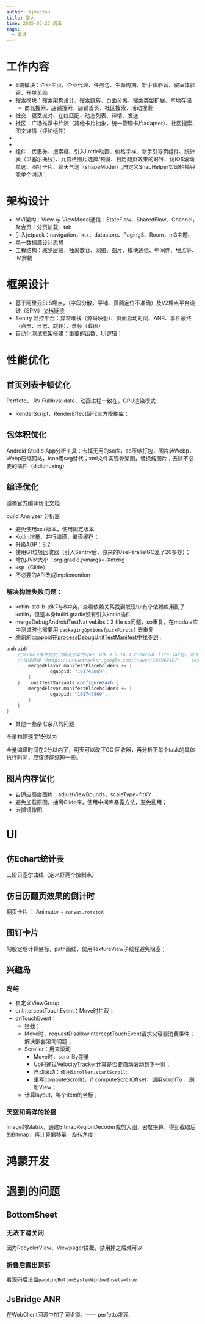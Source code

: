 ```yaml
---
author: zjmantou
title: 掌大
time: 2025-05-23 周五
tags:
  - 面试
---
```

# 工作内容

- B端模块：企业主页、企业代理、任务包、生命周期、新手体验营、寝室体验官、开单奖励
- 搜索模块：搜索架构设计、搜索跳转、页面分离、搜索类型扩展、本地存储
	- 商城搜索、店铺搜索、店铺首页、社区搜索、活动搜索
- 社交：寝室派对、在线匹配、动态列表、详情、发送
- 社区：广场推荐卡片流（其他卡片抽象，统一管理卡片adapter）、社区搜索、图文详情（评论组件）
- 
- 
- 组件：优惠券、搜索框、引入Lottie动画、价格字样、新手引导页组件、统计表（贝塞尔曲线）、九宫格图片选择/预览、日历翻页效果的时钟、仿iOS滚动单选、图钉卡片、聊天气泡（shapeModel）,自定义SnapHelper实现轮播只能单个滑动；

# 架构设计

- MVI架构：View 与 ViewModel通信：StateFlow、SharedFlow、Channel，聚合页：分页加载、tab
- 引入jetpack：navigation，ktx，datastore、Paging3、Room，m3主题、
- 单一数据源设计思想
- 工程结构：减少层级，抽离数仓、网络、图片、模块通信、中间件、埋点等、IM解耦

# 框架设计

- 基于阿里云SLS埋点，（字段分散，平铺、页面定位不准确）及V2埋点平台设计（SPM）[文档链接](https://alidocs.dingtalk.com/i/nodes/14lgGw3P8vK9ZOEOsDkZAZlaW5daZ90D)
- Sentry 监控平台：异常堆栈（源码映射）、页面启动时间、ANR、事件最终（点击、日志、跳转）、录频（截图）
- 自动化测试框架搭建：重要的函数、UI逻辑；

# 性能优化
## 首页列表卡顿优化

Perffeto、 RV FullInvalidate、动画进程一致在，GPU渲染模式

- RenderScript、RenderEffect替代三方模糊库；
## 包体积优化

Android Studio App分析工具：去掉无用的so库，so压缩打包，图片转Webp，Webp压缩网站，icon用svg替代；xml文件实现骨架图，替换纯图片；去除不必要的插件（didichuxing）
## 编译优化

遵循官方编译优化文档

build Analyzer 分析器

- 避免使用xx+版本，使用固定版本
- Kotlin增量、并行编译，编译缓存；
- 升级AGP：8.2
- 使用G1垃圾回收器（引入Sentry后，原来的UseParallelGC涨了20多妙）；
- 增加JVM大小：org.gradle.jvmargs=-Xmx6g
- ksp（Glide）
- 不必要的API改成Implemention

### 解决构建失败问题：

- kotlin-stdlib-jdk7与8冲突，查看依赖关系找到发现tui有个依赖库用到了kotlin，但是本身build.gradle没有引入kotlin插件
- mergeDebugAndroidTestNativeLibs：2 file so问题，so重复，在module库中测试时也需要用 `packagingOptions{pickFirsts}` 去重复 
- 腾讯的qqappid在[processDebugUnitTestManifest中找不到](https://issuetracker.google.com/issues/266967487) :
```groovy
android{  
    //module库中用到了腾讯分享的open_sdk_3.5.14.3_rc26220c_lite.jar包，测试时需要手动合并manifest  
    //错误链接 "https://issuetracker.google.com/issues/266967487"    testVariants.configureEach {  
        mergedFlavor.manifestPlaceholders += [  
                qqappid: "101743869",  
        ]  
    }    unitTestVariants.configureEach {  
        mergedFlavor.manifestPlaceholders += [  
                qqappid: "101743869",  
        ]  
    }
}
```
- 其他一些杂七杂八的问题

全量构建速度**1分**以内

全量编译时间在2分以内了，明天可以改下GC 回收器，再分析下每个task的具体执行时间，应该还能缩短一些。

## 图片内存优化

- 自适应高度图片：adjustViewBounds，scaleType=fitXY
- 避免加载原图，抽离Glide库，使用中间库暴露方法，避免乱用；
- 去掉镜像图

# UI

## 仿Echart统计表

三阶贝塞尔曲线（定义好两个控制点）
## 仿日历翻页效果的倒计时

翻页卡片 ：
Animator + `canvas.rotateX`

## 图钉卡片

勾股定理计算坐标，path画线，使用TextureView子线程避免阻塞；

## 兴趣岛

### 岛屿

- 自定义ViewGroup
- onInterceptTouchEvent：Move时拦截；
- onTouchEvent：
	- 拦截；
	- Move时，requestDisallowInterceptTouchEvent请求父容器消费事件；解决嵌套滚动问题；
	- Scroller：用来滚动
		- Move时，scrollBy差量
		- Up时通过VelocityTracker计算是否要自动滚动到下一页；
		- 自动滚动：调用`Scroller.startScroll`;
		- 重写computeScroll()，if computeScrollOffset，调用scrollTo ，刷新View；
	- 计算layout，每个item的坐标；
### 天空和海洋的轮播

Image的Matrix，通过BitmapRegionDecoder裁剪大图，密度换算，得到截取后的Bitmap，再计算偏移量，旋转角度；


# 鸿蒙开发


# 遇到的问题

## BottomSheet

### 无法下滑关闭

因为RecyclerView、Viewpager拦截，禁用掉之后就可以

### 折叠后露出顶部

看源码后设置`paddingBottomSystemWindowInsets=true` 

## JsBridge ANR

在WebClient回调中加了同步锁。—— perfetto发现

